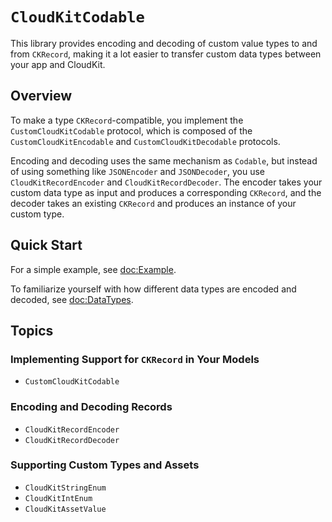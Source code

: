 # ``CloudKitCodable``

This library provides encoding and decoding of custom value types to and from `CKRecord`, making it a lot easier to transfer custom data types between your app and CloudKit.

## Overview

To make a type `CKRecord`-compatible, you implement the ``CustomCloudKitCodable`` protocol, which is composed of the ``CustomCloudKitEncodable`` and ``CustomCloudKitDecodable`` protocols.

Encoding and decoding uses the same mechanism as `Codable`, but instead of using something like `JSONEncoder` and `JSONDecoder`, you use ``CloudKitRecordEncoder`` and ``CloudKitRecordDecoder``.
The encoder takes your custom data type as input and produces a corresponding `CKRecord`, and the decoder takes an existing `CKRecord` and produces an instance of your custom type.

## Quick Start

For a simple example, see <doc:Example>.

To familiarize yourself with how different data types are encoded and decoded, see <doc:DataTypes>.

## Topics

### Implementing Support for `CKRecord` in Your Models

- ``CustomCloudKitCodable``

### Encoding and Decoding Records

- ``CloudKitRecordEncoder``
- ``CloudKitRecordDecoder``

### Supporting Custom Types and Assets

- ``CloudKitStringEnum``
- ``CloudKitIntEnum``
- ``CloudKitAssetValue``
